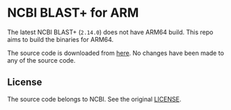 # NCBI BLAST+ for ARM

The latest NCBI BLAST+ (`2.14.0`) does not have ARM64 build. This repo aims to build the binaries for ARM64.

The source code is downloaded from [here](https://ftp.ncbi.nlm.nih.gov/blast/executables/blast+/LATEST/). No changes have been made to any of the source code.

## License
The source code belongs to NCBI. See the original [LICENSE](https://github.com/ncbi/ncbi-cxx-toolkit-public/blob/master/doc/public/LICENSE).

